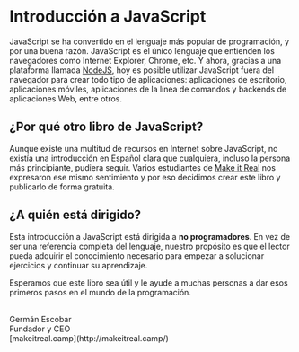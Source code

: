 # Introducción a JavaScript

JavaScript se ha convertido en el lenguaje más popular de programación, y por una buena razón. JavaScript es el único lenguaje que entienden los navegadores como Internet Explorer, Chrome, etc. Y ahora, gracias a una plataforma llamada [NodeJS](https://nodejs.org/en/), hoy es posible utilizar JavaScript fuera del navegador para crear todo tipo de aplicaciones: aplicaciones de escritorio, aplicaciones móviles, aplicaciones de la línea de comandos y backends de aplicaciones Web, entre otros.

## ¿Por qué otro libro de JavaScript?

Aunque existe una multitud de recursos en Internet sobre JavaScript, no existía una introducción en Español clara que cualquiera, incluso la persona más principiante, pudiera seguir. Varios estudiantes de [Make it Real](http://www.makeitreal.camp/) nos expresaron ese mismo sentimiento y por eso decidimos crear este libro y publicarlo de forma gratuita.

## ¿A quién está dirigido?

Esta introducción a JavaScript está dirigida a **no programadores**. En vez de ser una referencia completa del lenguaje, nuestro propósito es que el lector pueda adquirir el conocimiento necesario para empezar a solucionar ejercicios y continuar su aprendizaje.

Esperamos que este libro sea útil y le ayude a muchas personas a dar esos primeros pasos en el mundo de la programación.

<br>
Germán Escobar<br>
Fundador y CEO<br>
[makeitreal.camp](http://makeitreal.camp/)
